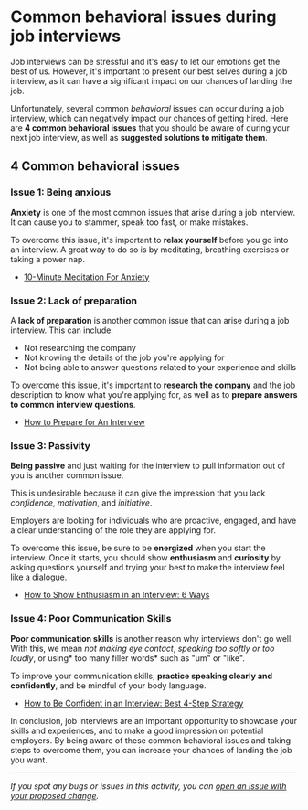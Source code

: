 # Common behavioral issues during job interviews

Job interviews can be stressful and it's easy to let our emotions get the best of us. However, it's important to present our best selves during a job interview, as it can have a significant impact on our chances of landing the job.

Unfortunately, several common _behavioral_ issues can occur during a job interview, which can negatively impact our chances of getting hired. Here are **4 common behavioral issues** that you should be aware of during your next job interview, as well as **suggested solutions to mitigate them**.

## 4 Common behavioral issues

### Issue 1: Being anxious

**Anxiety** is one of the most common issues that arise during a job interview. It can cause you to stammer, speak too fast, or make mistakes.

To overcome this issue, it's important to **relax yourself** before you go into an interview. A great way to do so is by meditating, breathing exercises or taking a power nap.

- [10-Minute Meditation For Anxiety](https://www.youtube.com/watch?v=O-6f5wQXSu8)

### Issue 2: Lack of preparation

A **lack of preparation** is another common issue that can arise during a job interview. This can include:

- Not researching the company
- Not knowing the details of the job you're applying for
- Not being able to answer questions related to your experience and skills

To overcome this issue, it's important to **research the company** and the job description to know what you're applying for, as well as to **prepare answers to common interview questions**.

- [How to Prepare for An Interview](https://www.youtube.com/watch?v=qpkegRmPgis)

### Issue 3: Passivity

**Being passive** and just waiting for the interview to pull information out of you is another common issue.

This is undesirable because it can give the impression that you lack _confidence_, _motivation_, and _initiative_.

Employers are looking for individuals who are proactive, engaged, and have a clear understanding of the role they are applying for.

To overcome this issue, be sure to be **energized** when you start the interview. Once it starts, you should show **enthusiasm** and **curiosity** by asking questions yourself and trying your best to make the interview feel like a dialogue.

- [How to Show Enthusiasm in an Interview: 6 Ways](https://careersidekick.com/show-enthusiasm-interview/)

### Issue 4: Poor Communication Skills

**Poor communication skills** is another reason why interviews don't go well. With this, we mean _not making eye contact_, _speaking too softly or too loudly_, or using* too many filler words* such as "um" or "like".

To improve your communication skills, **practice speaking clearly and confidently**, and be mindful of your body language.

- [How to Be Confident in an Interview: Best 4-Step Strategy](https://www.youtube.com/watch?v=mXMXdaFefS4)

In conclusion, job interviews are an important opportunity to showcase your skills and experiences, and to make a good impression on potential employers. By being aware of these common behavioral issues and taking steps to overcome them, you can increase your chances of landing the job you want.

---

_If you spot any bugs or issues in this activity, you can [open an issue with your proposed change](https://github.com/microverseinc/curriculum-transversal-skills/blob/main/git-github/articles/open_issue.md)._
